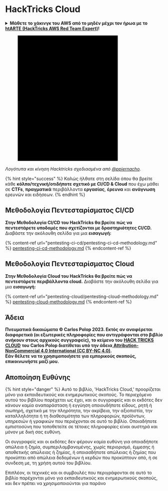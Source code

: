 # HackTricks Cloud

<details>

<summary><strong>Μάθετε το χάκινγκ του AWS από το μηδέν μέχρι τον ήρωα με το</strong> <a href="https://training.hacktricks.xyz/courses/arte"><strong>htARTE (HackTricks AWS Red Team Expert)</strong></a><strong>!</strong></summary>

Άλλοι τρόποι για να υποστηρίξετε το HackTricks:

* Εάν θέλετε να δείτε την **εταιρεία σας να διαφημίζεται στο HackTricks** ή να **κατεβάσετε το HackTricks σε μορφή PDF** ελέγξτε τα [**ΣΧΕΔΙΑ ΣΥΝΔΡΟΜΗΣ**](https://github.com/sponsors/carlospolop)!
* Αποκτήστε το [**επίσημο PEASS & HackTricks swag**](https://peass.creator-spring.com)
* Ανακαλύψτε [**The PEASS Family**](https://opensea.io/collection/the-peass-family), τη συλλογή μας από αποκλειστικά [**NFTs**](https://opensea.io/collection/the-peass-family)
* **Εγγραφείτε στη** 💬 [**ομάδα Discord**](https://discord.gg/hRep4RUj7f) ή στη [**ομάδα telegram**](https://t.me/peass) ή **ακολουθήστε** με στο **Twitter** 🐦 [**@hacktricks_live**](https://twitter.com/hacktricks_live)**.**
* **Μοιραστείτε τα χάκινγκ κόλπα σας υποβάλλοντας PRs στα** [**HackTricks**](https://github.com/carlospolop/hacktricks) και [**HackTricks Cloud**](https://github.com/carlospolop/hacktricks-cloud) αποθετήρια του github.

</details>

<figure><img src=".gitbook/assets/cloud.gif" alt=""><figcaption></figcaption></figure>

_Λογότυπα και κίνηση Hacktricks σχεδιασμένα από_ [_@ppiernacho_](https://www.instagram.com/ppieranacho/)_._

{% hint style="success" %}
Καλώς ήλθατε στη σελίδα όπου θα βρείτε κάθε **κόλπο/τεχνική/οτιδήποτε σχετικό με CI/CD & Cloud** που έχω μάθει σε **CTFs**, **πραγματικά** περιβάλλοντα **εργασίας**, **έρευνα** και **ανάγνωση** ερευνών και ειδήσεων.
{% endhint %}

## **Μεθοδολογία Πεντεσταρίσματος CI/CD**

**Στην Μεθοδολογία CI/CD του HackTricks θα βρείτε πώς να πεντεστάρετε υποδομές που σχετίζονται με δραστηριότητες CI/CD.** Διαβάστε την ακόλουθη σελίδα για μια **εισαγωγή:**

{% content-ref url="pentesting-ci-cd/pentesting-ci-cd-methodology.md" %}
[pentesting-ci-cd-methodology.md](pentesting-ci-cd/pentesting-ci-cd-methodology.md)
{% endcontent-ref %}

## Μεθοδολογία Πεντεσταρίσματος Cloud

**Στην Μεθοδολογία Cloud του HackTricks θα βρείτε πώς να πεντεστάρετε περιβάλλοντα cloud.** Διαβάστε την ακόλουθη σελίδα για μια **εισαγωγή:**

{% content-ref url="pentesting-cloud/pentesting-cloud-methodology.md" %}
[pentesting-cloud-methodology.md](pentesting-cloud/pentesting-cloud-methodology.md)
{% endcontent-ref %}

## Άδεια

**Πνευματικά δικαιώματα © Carlos Polop 2023. Εκτός αν αναφέρεται διαφορετικά (οι εξωτερικές πληροφορίες που αντιγράφονται στο βιβλίο ανήκουν στους αρχικούς συγγραφείς), το κείμενο του** [**HACK TRICKS CLOUD**](https://github.com/carlospolop/hacktricks-cloud) **του Carlos Polop διατίθεται υπό την άδεια**[ **Attribution-NonCommercial 4.0 International (CC BY-NC 4.0)**](https://creativecommons.org/licenses/by-nc/4.0/)**.**\
**Εάν θέλετε να το χρησιμοποιήσετε για εμπορικούς σκοπούς, επικοινωνήστε μαζί μου.**

## **Αποποίηση Ευθύνης**

{% hint style="danger" %}
Αυτό το βιβλίο, 'HackTricks Cloud,' προορίζεται μόνο για εκπαιδευτικούς και ενημερωτικούς σκοπούς. Το περιεχόμενο αυτού του βιβλίου παρέχεται ως έχει, και οι συγγραφείς και οι εκδότες δεν κάνουν καμία αναπαράσταση ή εγγύηση οποιουδήποτε είδους, ρητή ή σιωπηρή, σχετικά με την πληρότητα, την ακρίβεια, την αξιοπιστία, την καταλληλότητα ή τη διαθεσιμότητα των πληροφοριών, προϊόντων, υπηρεσιών ή γραφικών που περιέχονται σε αυτό το βιβλίο. Οποιαδήποτε εμπιστοσύνη που τοποθετείτε σε τέτοιες πληροφορίες είναι αυστηρά και μόνον με δική σας ευθύνη.

Οι συγγραφείς και οι εκδότες δεν φέρουν καμία ευθύνη για οποιαδήποτε απώλεια ή ζημία, συμπεριλαμβανομένης, χωρίς περιορισμό, έμμεσης ή αποθετικής απώλειας ή ζημίας, ή οποιασδήποτε απώλειας ή ζημίας που προκύπτει από απώλεια δεδομένων ή κερδών που προκύπτουν από, ή σε συνδεση με, τη χρήση αυτού του βιβλίου.

Επιπλέον, οι τεχνικές και οι συμβουλές που περιγράφονται σε αυτό το βιβλίο παρέχονται μόνο για εκπαιδευτικούς και ενημερωτικούς σκοπούς, και δεν πρέπει να χρησιμοποιούνται για παράνο
